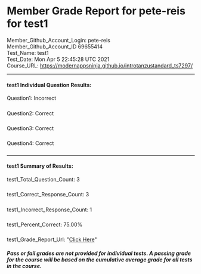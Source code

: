 # Member Grade Report for pete-reis for test1  
   
Member_Github_Account_Login: pete-reis  
Member_Github_Account_ID 69655414  
Test_Name: test1  
Test_Date: Mon Apr  5 22:45:28 UTC 2021  
Course_URL: https://modernappsninja.github.io/introtanzustandard_ts7297/  
   
---  
#### test1 Individual Question Results:  
Question1: Incorrect  
#####  
Question2: Correct  
#####  
Question3: Correct  
#####  
Question4: Correct  
#####  
---  
#### test1 Summary of Results:  
test1_Total_Question_Count: 3  
#####  
test1_Correct_Response_Count: 3  
#####  
test1_Incorrect_Response_Count: 1  
#####  
test1_Percent_Correct: 75.00%  
#####  
test1_Grade_Report_Url: "[Click Here](https://github.com/modernappsninjas/pete-reis/blob/main/static/userdata/courses/introtanzustandard_ts7297/grade_report.pr11.test1.md)"
##### Pass or fail grades are not provided for individual tests. A passing grade for the course will be based on the cumulative average grade for all tests in the course.  
